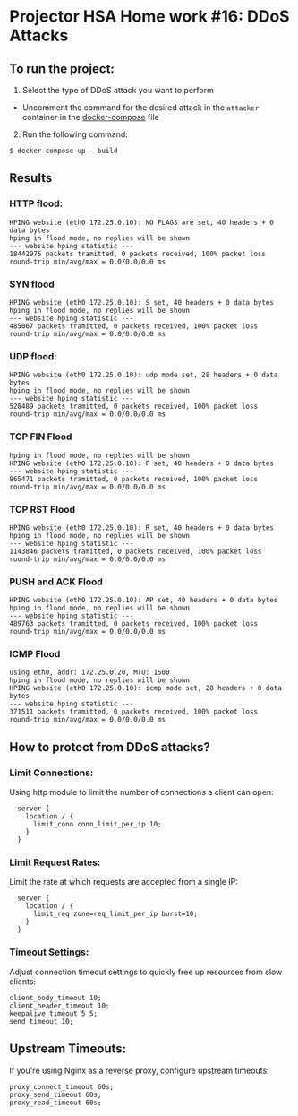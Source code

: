 # Projector HSA Home work #16: DDoS Attacks

## To run the project:

1. Select the type of DDoS attack you want to perform

- Uncomment the command for the desired attack in the `attacker` container in the [docker-compose](./docker-compose.yml) file

2. Run the following command:

```shell
$ docker-compose up --build
```

## Results

### HTTP flood:

```
HPING website (eth0 172.25.0.10): NO FLAGS are set, 40 headers + 0 data bytes
hping in flood mode, no replies will be shown
--- website hping statistic ---
18442975 packets tramitted, 0 packets received, 100% packet loss
round-trip min/avg/max = 0.0/0.0/0.0 ms
```

### SYN flood

```
HPING website (eth0 172.25.0.10): S set, 40 headers + 0 data bytes
hping in flood mode, no replies will be shown
--- website hping statistic ---
485067 packets tramitted, 0 packets received, 100% packet loss
round-trip min/avg/max = 0.0/0.0/0.0 ms
```

### UDP flood:

```
HPING website (eth0 172.25.0.10): udp mode set, 28 headers + 0 data bytes
hping in flood mode, no replies will be shown
--- website hping statistic ---
528489 packets tramitted, 0 packets received, 100% packet loss
round-trip min/avg/max = 0.0/0.0/0.0 ms
```

### TCP FIN Flood

```
hping in flood mode, no replies will be shown
HPING website (eth0 172.25.0.10): F set, 40 headers + 0 data bytes
--- website hping statistic ---
865471 packets tramitted, 0 packets received, 100% packet loss
round-trip min/avg/max = 0.0/0.0/0.0 ms
```

### TCP RST Flood

```
HPING website (eth0 172.25.0.10): R set, 40 headers + 0 data bytes
hping in flood mode, no replies will be shown
--- website hping statistic ---
1143846 packets tramitted, 0 packets received, 100% packet loss
round-trip min/avg/max = 0.0/0.0/0.0 ms
```

### PUSH and ACK Flood

```
HPING website (eth0 172.25.0.10): AP set, 40 headers + 0 data bytes
hping in flood mode, no replies will be shown
--- website hping statistic ---
489763 packets tramitted, 0 packets received, 100% packet loss
round-trip min/avg/max = 0.0/0.0/0.0 ms
```

### ICMP Flood

```
using eth0, addr: 172.25.0.20, MTU: 1500
hping in flood mode, no replies will be shown
HPING website (eth0 172.25.0.10): icmp mode set, 28 headers + 0 data bytes
--- website hping statistic ---
371511 packets tramitted, 0 packets received, 100% packet loss
round-trip min/avg/max = 0.0/0.0/0.0 ms
```

## How to protect from DDoS attacks?

### Limit Connections:

Using http module to limit the number of connections a client can open:

```nginx configuration
  server {
    location / {
      limit_conn conn_limit_per_ip 10;
    }
  }
```

### Limit Request Rates:

Limit the rate at which requests are accepted from a single IP:

```nginx configuration
  server {
    location / {
      limit_req zone=req_limit_per_ip burst=10;
    }
  }
```

### Timeout Settings:

Adjust connection timeout settings to quickly free up resources from slow clients:

```nginx configuration
client_body_timeout 10;
client_header_timeout 10;
keepalive_timeout 5 5;
send_timeout 10;
```

## Upstream Timeouts:

If you're using Nginx as a reverse proxy, configure upstream timeouts:

```nginx configuration
proxy_connect_timeout 60s;
proxy_send_timeout 60s;
proxy_read_timeout 60s;
```

